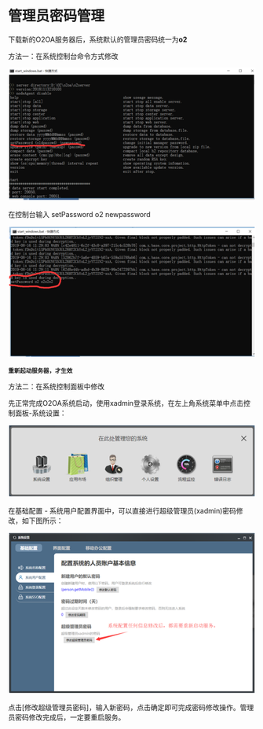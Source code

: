 # 管理员密码管理

下载新的O2OA服务器后，系统默认的管理员密码统一为**o2**

方法一：在系统控制台命令方式修改

![](../../.gitbook/assets/image%20%28152%29.png)

在控制台输入 setPassword o2 newpassword

![](../../.gitbook/assets/image%20%286%29.png)

**`重新起动服务器，才生效`**

方法二：在系统控制面板中修改

先正常完成O2OA系统启动，使用xadmin登录系统，在左上角系统菜单中点击控制面板-系统设置：

![](../../.gitbook/assets/image%20%28116%29.png)

在基础配置 - 系统用户配置界面中，可以直接进行超级管理员\(xadmin\)密码修改，如下图所示：

![](../../.gitbook/assets/image%20%28141%29.png)

点击\[修改超级管理员密码\]，输入新密码，点击确定即可完成密码修改操作。管理员密码修改完成后，一定要重启服务。



